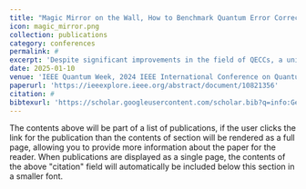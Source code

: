 ```yaml
---
title: "Magic Mirror on the Wall, How to Benchmark Quantum Error Correction Codes, Overall?"
icon: magic_mirror.png
collection: publications
category: conferences
permalink: #
excerpt: 'Despite significant improvements in the field of QECCs, a unified methodology for evaluating them consistently has remained elusive. This paper addresses this gap by introducing a set of eight universal parameters and evaluating nine prominent QECCs for these parameters. We establish a universal benchmarking approach and highlight the complexity of quantum error correction, indicating that the choice of a QECC depends on each scenario's unique requirements and limitations. Furthermore, we develop a systematic strategy for selecting QECCs that adapts to the specific requirements of a given scenario, facilitating a tailored approach to quantum error correction.'
date: 2025-01-10
venue: 'IEEE Quantum Week, 2024 IEEE International Conference on Quantum Computing and Engineering (QCE)'
paperurl: 'https://ieeexplore.ieee.org/abstract/document/10821356'
citation: #
bibtexurl: 'https://scholar.googleusercontent.com/scholar.bib?q=info:Gee4GjiJR5sJ:scholar.google.com/&output=citation&scisdr=CgJN25qjEIuy7q_QqYU:AAZF9b8AAAAAaBjWsYVqyqNaFanu7-vpS31P8VI&scisig=AAZF9b8AAAAAaBjWscWbAd810RjYIYCmi4C54ic&scisf=4&ct=citation&cd=-1&hl=en'
---
```


The contents above will be part of a list of publications, if the user clicks the link for the publication than the contents of section will be rendered as a full page, allowing you to provide more information about the paper for the reader. When publications are displayed as a single page, the contents of the above "citation" field will automatically be included below this section in a smaller font.

